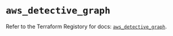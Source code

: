 # `aws_detective_graph`

Refer to the Terraform Registory for docs: [`aws_detective_graph`](https://registry.terraform.io/providers/hashicorp/aws/5.16.0/docs/resources/detective_graph).
